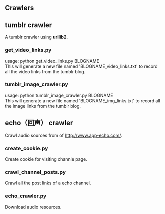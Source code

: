 Crawlers
--------

## tumblr crawler
A tumblr crawler using **urllib2**.

### get_video_links.py
usage: python get_video_links.py BLOGNAME  
This will generate a new file named 'BLOGNAME_video_links.txt' to record all the video links from the tumblr blog.

### tumblr_image_crawler.py
usage: python tumblr_image_crawler.py BLOGNAME  
This will generate a new file named 'BLOGNAME_img_links.txt' to record all the image links from the tumblr blog.

## echo（回声） crawler
Crawl audio sources from of http://www.app-echo.com/.  

### create_cookie.py
Create cookie for visiting channle page.

### crawl_channel_posts.py
Crawl all the post links of a echo channel.

### echo_crawler.py
Download audio resources.

